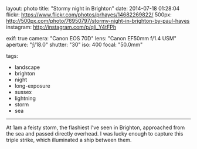 layout: photo
title: "Stormy night in Brighton"
date: 2014-07-18 01:28:04
flickr: https://www.flickr.com/photos/prhayes/14682269822/
500px: http://500px.com/photo/76950797/stormy-night-in-brighton-by-paul-hayes
instagram: http://instagram.com/p/qli_Y4tFPh

exif: true
camera: "Canon EOS 70D"
lens: "Canon EF50mm f/1.4 USM"
aperture: "ƒ/18.0"
shutter: "30"
iso: 400
focal: "50.0mm"

tags:
  - landscape
  - brighton
  - night
  - long-exposure
  - sussex
  - lightning
  - storm
  - sea
---

At 1am a feisty storm, the flashiest I’ve seen in Brighton, approached from the sea and passed directly overhead. I was lucky enough to capture this triple strike, which illuminated a ship between them.
